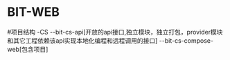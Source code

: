 # BIT-WEB
#项目结构
-CS
--bit-cs-api[开放的api接口,独立模块，独立打包，provider模块和其它工程依赖该api实现本地化编程和远程调用的接口]
--bit-cs-compose-web[包含项目]
